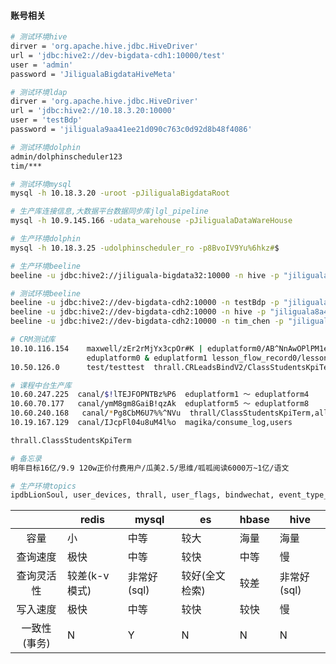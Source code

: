 #### 账号相关

```bash
# 测试环境hive
dirver = 'org.apache.hive.jdbc.HiveDriver'
url = 'jdbc:hive2://dev-bigdata-cdh1:10000/test'
user = 'admin'
password = 'JiligualaBigdataHiveMeta'

# 测试环境ldap
dirver = 'org.apache.hive.jdbc.HiveDriver'
url = 'jdbc:hive2://10.18.3.20:10000'
user = 'testBdp'
password = 'jiliguala9aa41ee21d090c763c0d92d8b48f4086'

# 测试环境dolphin
admin/dolphinscheduler123
tim/***

# 测试环境mysql
mysql -h 10.18.3.20 -uroot -pJiligualaBigdataRoot

# 生产库连接信息,大数据平台数据同步库jlgl_pipeline
mysql -h 10.9.145.166 -udata_warehouse -pJiligualaDataWareHouse

# 生产环境dolphin
mysql -h 10.18.3.25 -udolphinscheduler_ro -p8BvoIV9Yu%6hkz#$

# 生产环境beeline
beeline -u jdbc:hive2://jiliguala-bigdata32:10000 -n hive -p "jiliguala8a4ac216fb230da3834de641b3e5d0f7"

# 测试环境beeline
beeline -u jdbc:hive2://dev-bigdata-cdh2:10000 -n testBdp -p "jiliguala9aa41ee21d090c763c0d92d8b48f4086"
beeline -u jdbc:hive2://dev-bigdata-cdh2:10000 -n hive -p "jiliguala8a4ac216fb230da3834de641b3e5d0f7"
beeline -u jdbc:hive2://dev-bigdata-cdh2:10000 -n tim_chen -p "jiliguala1d7038c6944502aa41dbdd500e5a4b2b"

# CRM测试库
10.10.116.154    maxwell/zEr2rMjYx3cpOr#K | eduplatform0/AB^NnAwOPlPM1eOs | eduplatform1/Cx^&1l7CmaXQ@*H@
                 eduplatform0 & eduplatform1 lesson_flow_record0/lesson_flow_record1
10.50.126.0      test/testtest  thrall.CRLeadsBindV2/ClassStudentsKpiTerm/crm_tutor_2week_white_name/crm_tutor_3week_white_name

# 课程中台生产库
10.60.247.225  canal/$!lTEJFOPNTBz%P6  eduplatform1 ～ eduplatform4
10.60.70.177   canal/ymM8gm8GaiB!qzAk  eduplatform5 ～ eduplatform8
10.60.240.168   canal/*Pg8CbM6U7%%^NVu  thrall/ClassStudentsKpiTerm,alliance/AppOrderKpiOwner
10.19.167.129  canal/IJcpFl04u8uM4l%o  magika/consume_log,users

thrall.ClassStudentsKpiTerm

# 备忘录
明年目标16亿/9.9 120w正价付费用户/瓜美2.5/思维/呱呱阅读6000万~1亿/语文

# 生产环境topics
ipdbLionSoul, user_devices, thrall, user_flags, bindwechat, event_type_metric, superprogress_stream, real_time_recommend, amplitude02, ggr_mongo_stream, MongoHistoryStream, superhistory_mongo_stream, MongoGGRStream, check, jlgl_mongo_stream_dev, pingxxorder, ggr_mongo_stream_dev, users, hujing_stream, superhistory_mongo_stream_dev, ghs_ghs, commodity, flinkx_meta_jsons, ghs_ghs_dc_stream, superprogress, MongoXSHAREStream, eduplatform01, babies, eduplatform02, xshare_mongo_stream, youzan_order_stream, amplitude, ipdb, redeem, tutor_bind_init, users_stream, ghs_user_stream, mongo_stream, lessonbuy, RefundMysqlStream, ghs_user, pingxxorder_stream, xshare_mongo_stream_dev, field_config_kafka2clickhouse, flink_yarn_monitor, crm_tutor_class_students, token, PromoterMysqlStream, MongoJLGLStream, check_stream, devRefundStream, tutor_bind, __consumer_offsets
```



|              | redis         | mysql       | es             | hbase | hive        |
| :----------: | ------------- | ----------- | -------------- | ----- | ----------- |
|     容量     | 小            | 中等        | 较大           | 海量  | 海量        |
|   查询速度   | 极快          | 中等        | 较快           | 中等  | 慢          |
|  查询灵活性  | 较差(k-v模式) | 非常好(sql) | 较好(全文检索) | 较差  | 非常好(sql) |
|   写入速度   | 极快          | 中等        | 较快           | 较快  | 慢          |
| 一致性(事务) | N             | Y           | N              | N     | N           |
